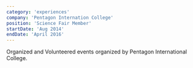 ```yaml
---
category: 'experiences'
company: 'Pentagon Internation College'
position: 'Science Fair Member'
startDate: 'Aug 2014'
endDate: 'April 2016'
---
```


Organized and Volunteered events organized by Pentagon International College.

